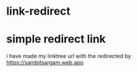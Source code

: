 # link-redirect
<h1> simple redirect link </h1>

i have made my linktree url with the redirected by https://sambitsargam.web.app
